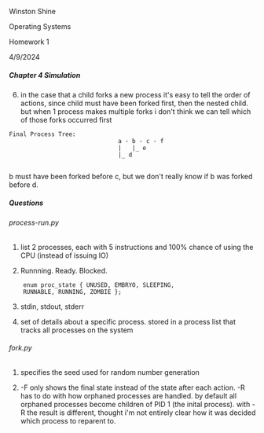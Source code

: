 Winston Shine

Operating Systems

Homework 1

4/9/2024

##### Chapter 4 Simulation

6. in the case that a child forks a new process it's easy to tell the order of actions,
    since child must have been forked first, then the nested child.
    but when 1 process makes multiple forks i don't think we can tell which of those
    forks occurred first
```
Final Process Tree:
                               a - b - c - f
                               |   |_ e
                               |_ d
                               
```
b must have been forked before c,
but we don't really know if b was forked before d.

##### Questions
###### process-run.py

1. list 2 processes, each with 5 instructions and 100% chance of using the CPU (instead of issuing IO) 

2. Runnning. Ready. Blocked.
```
    enum proc_state { UNUSED, EMBRYO, SLEEPING,
    RUNNABLE, RUNNING, ZOMBIE };
```

3. stdin, stdout, stderr

4. set of details about a specific process. stored in a process list that 
    tracks all processes on the system

###### fork.py

1. specifies the seed used for random number generation

2. -F only shows the final state instead of the state after each action.
    -R has to do with how orphaned processes are handled. by default all orphaned processes
    become children of PID 1 (the inital process). with -R the result is different, thought i'm
    not entirely clear how it was decided which process to reparent to.
